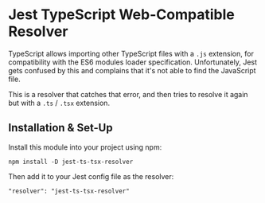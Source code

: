 # Jest TypeScript Web-Compatible Resolver

TypeScript allows importing other TypeScript files with a `.js` extension, for
compatibility with the ES6 modules loader specification. Unfortunately, Jest
gets confused by this and complains that it's not able to find the JavaScript
file.

This is a resolver that catches that error, and then tries to resolve it again
but with a `.ts` / `.tsx` extension.

## Installation & Set-Up

Install this module into your project using npm:

```
npm install -D jest-ts-tsx-resolver
```

Then add it to your Jest config file as the resolver:

```
"resolver": "jest-ts-tsx-resolver"
```
